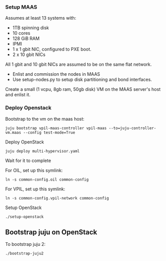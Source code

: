 ### Setup MAAS
Assumes at least 13 systems with:
- 1TB spinning disk
- 10 cores
- 128 GiB RAM
- IPMI
- 1 x 1 gbit NIC, configured to PXE boot.
- 2 x 10 gbit NICs

All 1 gbit and 10 gbit NICs are assumed to be on the same flat network.

- Enlist and commission the nodes in MAAS
- Use setup-nodes.py to setup disk partitioning and bond interfaces.

Create a small (1 vcpu, 8gb ram, 50gb disk) VM on the MAAS server's host and enlist it.

### Deploy Openstack

Bootstrap to the vm on the maas host:

    juju bootstrap vpil-maas-controller vpil-maas --to=juju-controller-vm.maas --config test-mode=True

Deploy OpenStack

    juju deploy multi-hypervisor.yaml

Wait for it to complete

For OIL, set up this symlink:

    ln -s common-config.oil common-config

For VPIL, set up this symlink:

    ln -s common-config.vpil-network common-config

Setup OpenStack

    ./setup-openstack

Bootstrap juju on OpenStack
---------------------------
To bootstrap juju 2:

    ./bootstrap-juju2
